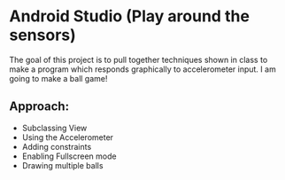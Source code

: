 # Android Studio (Play around the sensors)

The goal of this project is to pull together techniques shown in class to make a program which
responds graphically to accelerometer input. I am going to make a ball game!

## Approach:
*  Subclassing View
*  Using the Accelerometer
*  Adding constraints
*  Enabling Fullscreen mode
*  Drawing multiple balls
